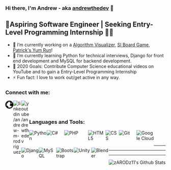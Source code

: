 ### Hi there, I'm Andrew - aka [andrewthedev][website] 👋

## 🚀Aspiring Software Engineer | Seeking Entry-Level Programming Internship 👨‍💻
- 🔭 I’m currently working on a [Algorithm Visualizer][website], [SI Board Game][website], [Patrick's Yum Run][website]!
- 🌱 I’m currently learning Python for technical interviews, Django for front end development and MySQL for backend development.
- 🥅 2020 Goals: Contribute Computer Science educational videos on YouTube and to gain a Entry-Level Programming Internship
- ⚡ Fun fact: I love to work out/get active in any way.

### Connect with me:

[<img align="left" alt="andrewthedev.com" width="25px" src="https://raw.githubusercontent.com/iconic/open-iconic/master/svg/globe.svg" />][website]
[<img align="left" alt="linkedin/andrew-m-rodriguez" width="25px" src="https://cdn.jsdelivr.net/npm/simple-icons@v3/icons/linkedin.svg" />][linkedin]
[<img align="left" alt="youtube/andrewthedev" width="25px" src="https://cdn.jsdelivr.net/npm/simple-icons@v3/icons/youtube.svg" />][youtube]


<br />
<br />

### Languages and Tools:

[<img align="left" alt="Python" width="55px" height="55px" src="https://www.andrewthedev.com/wp-content/uploads/2020/08/python.png" />][portfolio]
[<img align="left" alt="C#" width="55px" height="55px" src="https://www.andrewthedev.com/wp-content/uploads/2020/08/c.png" />][portfolio]
[<img align="left" alt="PHP" width="75px" height="55px" src="https://www.andrewthedev.com/wp-content/uploads/2020/08/phpElephant-e1596527890792.png" />][portfolio]
[<img align="left" alt="HTML5" width="55px" height="55px" src="https://www.andrewthedev.com/wp-content/uploads/2020/08/HTML5_Logo_256.png" />][portfolio]
[<img align="left" alt="CSS" width="42px" height="55px" src="https://www.andrewthedev.com/wp-content/uploads/2020/08/css.png" />][portfolio]
[<img align="left" alt="Git" width="55px" height="55px" src="https://avatars3.githubusercontent.com/u/18133?s=200&v=4" />][portfolio]
[<img align="left" alt="Google Cloud" width="55px" height="55px" src="https://www.andrewthedev.com/wp-content/uploads/2020/08/Google-Cloud-Logo-e1596528784483.png" />][portfolio]
[<img align="left" alt="Django" width="55px" height="55px" src="https://www.andrewthedev.com/wp-content/uploads/2020/08/4aGjtNQv.png" />][portfolio]
[<img align="left" alt="MySQL" width="55px" height="55px" src="https://www.andrewthedev.com/wp-content/uploads/2020/08/Mysql.png" />][portfolio]
[<img align="left" alt="Bootstrap" width="55px" height="55px" src="https://www.andrewthedev.com/wp-content/uploads/2020/08/bootstrap.png" />][portfolio]
[<img align="left" alt="Unity" width="55px" height="55px" src="https://www.andrewthedev.com/wp-content/uploads/2020/08/unityLogo.png" />][portfolio]
[<img align="left" alt="Blender" width="55px" height="55px" src="https://www.andrewthedev.com/wp-content/uploads/2020/08/blender.png" />][portfolio]


<br />
<br />

---

<!-- ### 📺 Latest YouTube Videos
<!-- YOUTUBE:START -->
<!-- - [GSAP Typing Animation | Tween & Timeline Basics (2020)](https://www.youtube.com/watch?v=ZT66N5hBiCE)
- [Next Level GitHub Profile README (NEW) | How To Create An Amazing Profile ReadMe With GitHub Actions](https://www.youtube.com/watch?v=ECuqb5Tv9qI)
- [There's more to CONSOLE than .log( ) | Things you didn't know console could do!!](https://www.youtube.com/watch?v=_-bHhEGcDiQ)
- [Simple React.js User Login Authentication | Auth0](https://www.youtube.com/watch?v=MqczHS3Z2bc)
- [Top 10 VS Code Updates You Don't Know About!! (July 2020)](https://www.youtube.com/watch?v=WHBQ1szkhtI) -->
<!-- YOUTUBE:END -->

---
---
<!-- ### 📕 Latest Blog Posts -->
<!-- BLOG-POST-LIST:START -->
<!-- - [Microinteractions: Password Validation Animation](https://dev.to/codestackr/microinteractions-password-validation-animation-5629)
- [Notion + YouTube - A Powerful Combination for Productivity](https://dev.to/codestackr/notion-youtube-a-powerful-combination-for-productivity-1def)
- [Regular Expressions (RegEx) Crash Course](https://dev.to/codestackr/regular-expressions-regex-crash-course-248n)
- [Emmet Part 2 - Advanced](https://dev.to/codestackr/emmet-part-2-advanced-4c65)
- [Deno 1.0 Released! (Easy) REST API Example](https://dev.to/codestackr/deno-1-0-released-easy-rest-api-example-2fbl) -->

<!-- BLOG-POST-LIST:END -->


<img align="left" alt="zARODz11's Github Stats" src="https://github-readme-stats.zARODz11z.vercel.app/api?username=codeSTACKr&show_icons=true&hide_border=true" />

[website]: https://www.andrewthedev.com/
[youtube]: https://www.youtube.com/channel/UCy87_5IfgIfY6JLVp8WEFKg/featured?view_as=subscriber
[linkedin]: https://www.linkedin.com/in/andrew-m-rodriguez
[portfolio]: https://www.andrewthedev.com/projects/
